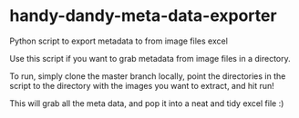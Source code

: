 # handy-dandy-meta-data-exporter
Python script to export metadata to from image files excel

Use this script if you want to grab metadata from image files in a directory.

To run, simply clone the master branch locally, point the directories in the script to the directory with the images you want to extract, and hit run! 

This will grab all the meta data, and pop it into a neat and tidy excel file :)
